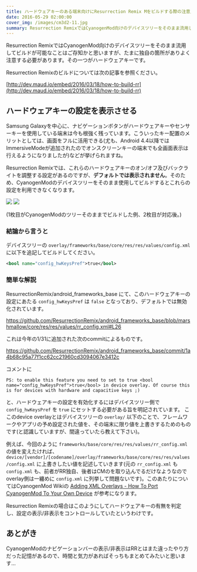 ```yaml
---
title: ハードウェアキーのある端末向けにResurrection Remix Mをビルドする際の注意点
date: 2016-05-29 02:00:00
cover_img: /images/cm3d2-11.jpg
summary: Resurrection RemixではCyanogenMod向けのデバイスツリーをそのまま流用してビルドが可能なことはご存知かと思いますが、たまに独自の箇所がありよく注意する必要があります。その一つがハードウェアキーです。
---
```


Resurrection RemixではCyanogenMod向けのデバイスツリーをそのまま流用してビルドが可能なことはご存知かと思いますが、たまに独自の箇所がありよく注意する必要があります。その一つがハードウェアキーです。

<!--more-->

Resurrection Remixのビルドについては次の記事を参照ください。

[http://dev.maud.io/embed/2016/03/18/how-to-build-rr](http://dev.maud.io/embed/2016/03/18/how-to-build-rr)

## ハードウェアキーの設定を表示させる

Samsung Galaxyを中心に、ナビゲーションボタンがハードウェアキーやセンサーキーを使用している端末は今も根強く残っています。こういったキー配置のメリットとしては、画面をフルに活用できる(尤も、Android 4.4以降ではImmersiveModeが追加されたのでオンスクリーンキーの端末でも全画面表示は行えるようになりましたが)などが挙げられますね。

Resurrection Remixでは、これらのハードウェアキーのオン/オフ及びバックライトを調整する設定があるのですが、**デフォルトでは表示されません**。そのため、CyanogenModのデバイスツリーをそのまま使用してビルドするとこれらの設定を利用できなくなります。

![](https://cdn-ak.f.st-hatena.com/images/fotolife/m/mordiford/20160529/20160529012222.png) ![](https://cdn-ak.f.st-hatena.com/images/fotolife/m/mordiford/20160601/20160601060323.png)

(1枚目がCyanogenModのツリーそのままでビルドした例、2枚目が対応後。)

### 結論から言うと

デバイスツリーの `overlay/frameworks/base/core/res/res/values/config.xml` に以下を追記してビルドしてください。

```xml
<bool name="config_hwKeysPref">true</bool>
```

### 簡単な解説

ResurrectionRemix/android_frameworks_base にて、このハードウェアキーの設定にあたる `config_hwKeysPref` は `false` となっており、デフォルトでは無効化されています。

https://github.com/ResurrectionRemix/android_frameworks_base/blob/marshmallow/core/res/res/values/rr_config.xml#L26

これは今年の1/31に追加された次のcommitによるものです。

https://github.com/ResurrectionRemix/android_frameworks_base/commit/1a4b68c95a77f1cc62cc21960cd3094067e3412c

コメントに

```
PS: to enable this feature you need to set to true <bool name="config_hwKeysPref">true</bool> in device overlay. Of course this is for devices with hardware and capacitive keys ;)
```

と、ハードウェアキーの設定を有効化するにはデバイスツリー側で `config_hwKeysPref` を `true` にセットする必要がある旨を明記されています。
ここのdevice overlayとはデバイスツリーの `overlay/` 以下のことで、フレームワークやアプリの予め設定された値を、その端末に限り値を上書きするためのものです(と認識していますが、間違っていたら教えて下さい)。

例えば、今回のように `frameworks/base/core/res/res/values/rr_config.xml` の値を変えたければ、 `device/[vendor]/[codename]/overlay/frameworks/base/core/res/res/values/config.xml` に上書きしたい値を記述していきます(元の `rr_config.xml` も `config.xml` も、前者がRR独自、後者はCMのを取り込んでるだけなようなのでoverlay側は一纏めに `config.xml` に列挙して問題ないです)。このあたりについてはCyanogenMod Wikiの [Adding XML Overlays - How To Port CyanogenMod To Your Own Device](https://wiki.cyanogenmod.org/w/Doc:_porting_intro#Adding_XML_Overlays) が参考になります。

Resurrection Remixの場合はこのようにしてハードウェアキーの有無を判定し、設定の表示/非表示をコントロールしていたというわけです。

## あとがき

CyanogenModのナビゲーションバーの表示/非表示はRRとはまた違ったやり方だった記憶があるので、時間と気力があればそっちもまとめてみたいと思います…

